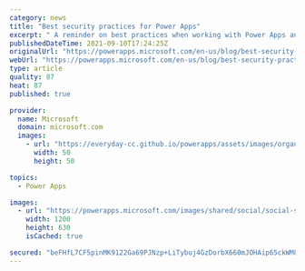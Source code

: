 ```yaml
---
category: news
title: "Best security practices for Power Apps"
excerpt: " A reminder on best practices when working with Power Apps and external data sources.  "
publishedDateTime: 2021-09-10T17:24:25Z
originalUrl: "https://powerapps.microsoft.com/en-us/blog/best-security-practices-for-power-apps/"
webUrl: "https://powerapps.microsoft.com/en-us/blog/best-security-practices-for-power-apps/"
type: article
quality: 87
heat: 87
published: true

provider:
  name: Microsoft
  domain: microsoft.com
  images:
    - url: "https://everyday-cc.github.io/powerapps/assets/images/organizations/microsoft.com-50x50.jpg"
      width: 50
      height: 50

topics:
  - Power Apps

images:
  - url: "https://powerapps.microsoft.com/images/shared/social/social-share-post-ignite.png"
    width: 1200
    height: 630
    isCached: true

secured: "beFHfL7CF5pinMK9122Ga69PJNzp+LiTybuj4GzDorbX660mJOHAip65ckWM8FgMguAJ+4LkkmGbt8MCv8iQd+YfuUb0vxrzUiN+LwPZSviDWbX+BjwpcqHEvZNNQrgQwqr2nxqpCxATH624GWxWijlNCJbPijdtSaSWP4heXX842WuArmNNmIMiQNwKlfr4fdNFg3odov6C6umpVua2xD5HVYrdFk5PIs5a6aXBzV99+z29ICCP3ZEB5MN7nr2PR04/CkaQqPyoLvVJIzBcNAoYLNzWkLSbFhW1lTdcClyhJjkzUMf5Jt/YdQMBzD7+FvAUAhtdaOPpIZAQ/x0obX04OeDojzdrYAhkqWTjt80=;FOcpuYjv/7wQfnF8esmtXw=="
---
```


